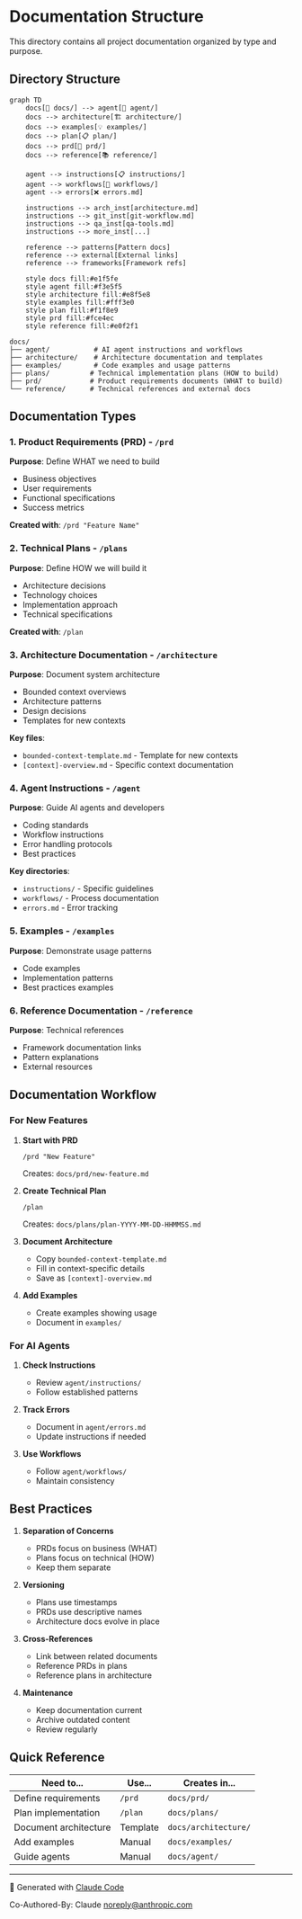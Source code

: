 # Documentation Structure

This directory contains all project documentation organized by type and purpose.

## Directory Structure

```mermaid
graph TD
    docs[📁 docs/] --> agent[🤖 agent/]
    docs --> architecture[🏗️ architecture/]
    docs --> examples[💡 examples/]
    docs --> plan[📋 plan/]
    docs --> prd[🎯 prd/]
    docs --> reference[📚 reference/]
    
    agent --> instructions[📋 instructions/]
    agent --> workflows[🔄 workflows/]
    agent --> errors[❌ errors.md]
    
    instructions --> arch_inst[architecture.md]
    instructions --> git_inst[git-workflow.md]
    instructions --> qa_inst[qa-tools.md]
    instructions --> more_inst[...]
    
    reference --> patterns[Pattern docs]
    reference --> external[External links]
    reference --> frameworks[Framework refs]
    
    style docs fill:#e1f5fe
    style agent fill:#f3e5f5
    style architecture fill:#e8f5e8
    style examples fill:#fff3e0
    style plan fill:#f1f8e9
    style prd fill:#fce4ec
    style reference fill:#e0f2f1
```

```
docs/
├── agent/           # AI agent instructions and workflows
├── architecture/    # Architecture documentation and templates
├── examples/        # Code examples and usage patterns
├── plans/          # Technical implementation plans (HOW to build)
├── prd/            # Product requirements documents (WHAT to build)
└── reference/      # Technical references and external docs
```

## Documentation Types

### 1. Product Requirements (PRD) - `/prd`
**Purpose**: Define WHAT we need to build
- Business objectives
- User requirements
- Functional specifications
- Success metrics

**Created with**: `/prd "Feature Name"`

### 2. Technical Plans - `/plans`
**Purpose**: Define HOW we will build it
- Architecture decisions
- Technology choices
- Implementation approach
- Technical specifications

**Created with**: `/plan`

### 3. Architecture Documentation - `/architecture`
**Purpose**: Document system architecture
- Bounded context overviews
- Architecture patterns
- Design decisions
- Templates for new contexts

**Key files**:
- `bounded-context-template.md` - Template for new contexts
- `[context]-overview.md` - Specific context documentation

### 4. Agent Instructions - `/agent`
**Purpose**: Guide AI agents and developers
- Coding standards
- Workflow instructions
- Error handling protocols
- Best practices

**Key directories**:
- `instructions/` - Specific guidelines
- `workflows/` - Process documentation
- `errors.md` - Error tracking

### 5. Examples - `/examples`
**Purpose**: Demonstrate usage patterns
- Code examples
- Implementation patterns
- Best practices examples

### 6. Reference Documentation - `/reference`
**Purpose**: Technical references
- Framework documentation links
- Pattern explanations
- External resources

## Documentation Workflow

### For New Features

1. **Start with PRD**
   ```
   /prd "New Feature"
   ```
   Creates: `docs/prd/new-feature.md`

2. **Create Technical Plan**
   ```
   /plan
   ```
   Creates: `docs/plans/plan-YYYY-MM-DD-HHMMSS.md`

3. **Document Architecture**
   - Copy `bounded-context-template.md`
   - Fill in context-specific details
   - Save as `[context]-overview.md`

4. **Add Examples**
   - Create examples showing usage
   - Document in `examples/`

### For AI Agents

1. **Check Instructions**
   - Review `agent/instructions/`
   - Follow established patterns

2. **Track Errors**
   - Document in `agent/errors.md`
   - Update instructions if needed

3. **Use Workflows**
   - Follow `agent/workflows/`
   - Maintain consistency

## Best Practices

1. **Separation of Concerns**
   - PRDs focus on business (WHAT)
   - Plans focus on technical (HOW)
   - Keep them separate

2. **Versioning**
   - Plans use timestamps
   - PRDs use descriptive names
   - Architecture docs evolve in place

3. **Cross-References**
   - Link between related documents
   - Reference PRDs in plans
   - Reference plans in architecture

4. **Maintenance**
   - Keep documentation current
   - Archive outdated content
   - Review regularly

## Quick Reference

| Need to... | Use... | Creates in... |
|------------|--------|---------------|
| Define requirements | `/prd` | `docs/prd/` |
| Plan implementation | `/plan` | `docs/plans/` |
| Document architecture | Template | `docs/architecture/` |
| Add examples | Manual | `docs/examples/` |
| Guide agents | Manual | `docs/agent/` |

---

🤖 Generated with [Claude Code](https://claude.ai/code)

Co-Authored-By: Claude <noreply@anthropic.com>